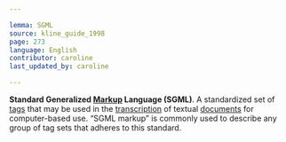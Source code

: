 ```yaml
---

lemma: SGML
source: kline_guide_1998
page: 273
language: English
contributor: caroline
last_updated_by: caroline

---
```


**Standard Generalized [Markup](markup.html) Language (SGML)**. A standardized set of [tags](tag.html) that may be used in the [transcription](transcription.html) of textual [documents](document) for computer-based use. “SGML markup” is commonly used to describe any group of tag sets that adheres to this standard.
